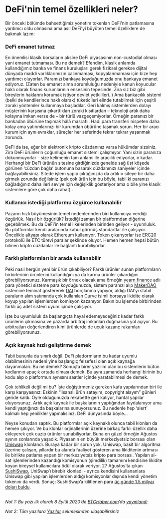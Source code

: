# DeFi'nin temel özellikleri neler?

Bir önceki bölümde bahsettiğimiz yönetim tokenları DeFi'nin patlamasına yardımcı oldu olmasına ama asıl DeFi'yi büyüten temel özelliklere de bakmak lazım:

### DeFi emanet tutmaz <a id="defi-emanet-tutmaz"></a>

En önemlisi klasik borsaların aksine DeFi piyasasının non-custodial olması yani emanet tutmaması. Bu ne demek? Efendim, klasik anlamda kullandığımız banka ve finans kuruluşları gerek fiziksel gerekse dijital dünyada maddi varlıklarımızın çalınmaması, kopyalanmaması için bize hep yardımcı oluyorlar. Paramızı bankaya koyduğumuzda onu bankaya emanet ediyoruz. \(Zaten bu emanet alma sorumluluğu nedeniyle kanun koyucular haklı olarak finans kurumlarının ensesinin tepesinde. Zira siz biz gibi bireylerin haklarını korumak istiyor devlet yetkilileri..\) Ama bankacılık sistemi \(belki de kendilerince haklı olarak\) tüketicileri elinde tutabilmek için çeşitli zoraki yöntemler kullanmaya başladılar. Geri kalmış sistemlerden dolayı müşterinin karşısına çıkarttıkları zoraki kısıtlardan – teknoloji artık daha kolayına imkan verse de – bir türlü vazgeçemiyorlar. Örneğin paranızı bir bankadan öbürüne taşımak hâlâ masraflı. Hadi para transferi nispeten daha kolay ama yatırımlarınızı bir kurumdan öbürüne taşımak sorun. Her bir aracı kurum için aynı evraklar, süreçler her seferinde tekrar tekrar yaşanmak zorunda.

DeFi da ise, eğer bir elektronik kripto cüzdanınız varsa hükümdar sizsiniz. Zira DeFi ürünlerin çoğunluğu emanet sistemi çalışmıyor. Yani sizin paranıza dokunmuyorlar - size kelimenin tam anlamı ile aracılık ediyorlar, o kadar. Herhangi bir DeFi ürünün sitesine girdiğinizde genelde sağ üst köşede görünen ‘cüzdan bağla’ butonuna basarak cüzdanınızı saniyeler içinde bağlayabilirsiniz. Sitede işlem yapıp çıktığınızda da artık o siteye bir daha girmek zorunda değilsiniz \(pek çok ürün için bu böyle, tabii ki paranızı bağladığınız daha ileri seviye için değişiklik gösteriyor ama o bile yine klasik sistemlere göre çok daha rahat\)..

### Kullanıcı istediği platformu özgürce kullanabilir <a id="kullan&#x131;c&#x131;-istedi&#x11F;i-platformu-&#xF6;zg&#xFC;rce-kullanabilir"></a>

Pazarın hızlı büyümesinin temel nedenlerinden biri kullanıcıya verdiği özgürlük. Nasıl bir özgürlük? İstediği zaman bir platformdan diğerine geçebilmek. Bu da DeFi’in temel ilkelerinden birinden geliyor - uyumluluk. Bu platformlar kendi aralarında kabul görmüş standartlar ile çalışıyor. Öncelikle altyapı olarak Ethereum kullanıyor. Token çıkarıyorlar ise ERC20 protokolü ile ETC türevi paralar şeklinde oluyor. Hemen hemen hepsi bütün bilinen kripto cüzdanlar ile bağlantı kurabiliyorlar.

### Farklı platformları bir arada kullanabilir <a id="farkl&#x131;-platformlar&#x131;-bir-arada-kullanabilir"></a>

Peki nasıl hergün yeni bir ürün çıkabiliyor? Farklı ürünler sunan platformların birbirlerinin ürünlerini kullandığını ya da karma ürünler çıkardığını görebiliyorsunuz. Karmaşık bir örnek olacak ama örneğin [yearn.finance](https://yearn.finance/) adlı para yönetici sisteme para koyduğunuzda, sistem paranızı alıp [MakerDAO](https://makerdao.com/en/) sistemine teminat göstererek [DAI](https://oasis.app/) borçlanma yapıyor, aldığı DAI’yı stabil paraların alım satımında çok kullanılan [Curve](https://www.curve.fi/) isimli borsaya likidite olarak koyup yapılan işlemlerden komisyon kazanıyor. Bakın bu işlemde birbirinden farklı üç adet sistem uyum içinde çalışıyor.

İşte bu uyumluluk da başlangıçta hayal edemeyeceğiniz kadar farklı ürünlerin çıkmasına ve pazarda arbitraj imkanları doğmasına yol açıyor. Bu arbitrajları değerlendiren kimi ürünlerde de uçuk kazanç rakamları görebiliyorsunuz.

### Açık kaynak hızlı geliştirme demek <a id="a&#xE7;&#x131;k-kaynak-h&#x131;zl&#x131;-geli&#x15F;tirme-demek"></a>

Tabii bununla da sınırlı değil. DeFi platformların bu kadar uyumlu olabilmesinin nedeni yine başlangıç felsefesi olan açık kaynağa dayanmaları. Bu ne demek? Sonuçta birer yazılım olan bu sistemlerin bütün kodlarının apaçık ortada olması demek. Bu aynı zamanda herhangi birinin bu kodu alıp o platformun aynısını saatler içinde yaratabilmesi de demek.

Çok tehlikeli değil mi bu? İşte değiştirmeniz gereken kafa yapılarından biri ile karşı karşıyasınız: Eskinin “lisanslı ürün satayım, copyright alayım” günleri geride kaldı. Öyle olduğunuzda rekabette geri kalıyor, hantal yapılar oluyorsunuz. Artık açık kaynak ile başkalarının yaptığından faydalanıyor ama kendi yaptığınızı da başkalarına sunuyorsunuz. Bu nedenle hep ‘alert’ kalmalı hep yenilikler yapmalısınız. DeFi dünyasında böyle…

Neyse konudan saptık. Bu platformlar açık kaynaklı olunca tabii klonları da hemen çıkıyor. Ve bu klonlar orjinallerinin üzerine birkaç farklı özellik daha ekleyerek çok cazip ürünler sunabiliyorlar. Buna en güzel örneğin Ağustos ayının sonlarında yaşadık. Piyasanın en büyük merkeziyetsiz borsası olan [Uniswap](https://uniswap.org/) klonlandı. Buraya kadar bir sorun yok. Uniswap, basit bir algoritma üzerine çalışan, yıllardır bu alanda faaliyet gösteren ama likiditenin artması ile birlikte patlama yapan bir merkeziyetsiz kripto para borsası. Yapılan al-sat işlemlerinden kazandığı komisyonun \(şimdilik\) tamamını kendisine likidite koyan bireysel kullanıcılara ödül olarak veriyor. 27 Ağustos’ta çıkan [SushiSwap](https://sushiswap.org/), UniSwap’ı birebir klonladı - ayrıca kendisini kullananlara Uniswap gibi yapılan işlemlerden aldığı komisyonlar dışında kendi yönetim tokenını da verdi. Sonuç: SushiSwap’a kilitlenen para [üç günde 1.5 milyar doları buldu](https://www.coindesk.com/sushiswap-uniswap-launch).

##  <a id="i&#x307;nsanlar-nas&#x131;l-bu-kadar-h&#x131;za-yeti&#x15F;ebiliyorlar"></a>

_Not 1: Bu yazı ilk olarak 8 Eylül 2020’de_ [_BTCHaber.com_](https://www.btchaber.com/)_‘da_ [_yayınlandı_](https://www.btchaber.com/defi-cok-mu-hizli-gidiyor/)

_Not 2: Tüm yazılara_ [_Yazılar_](https://turansert.com/articles/) _sekmesinden ulaşabilirsiniz_

